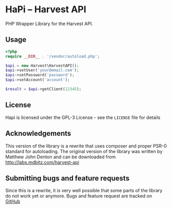 HaPi – Harvest API
==================

PHP Wrapper Library for the Harvest API.

Usage
-----

```php
<?php
require __DIR__ . '/vendor/autoload.php';

$api = new Harvest\HarvestAPI();
$api->setUser('your@email.com');
$api->setPassword('password');
$api->setAccount('account');

$result = $api->getClient(12345);
```

License
-------

Hapi is licensed under the GPL-3 License - see the `LICENSE` file for details

Acknowledgements
----------------

This version of the library is a rewrite that uses composer and proper PSR-0 standard
for autoloading. The original version of the library was written by Matthew John Denton
and can be downloaded from http://labs.mdbitz.com/harvest-api

Submitting bugs and feature requests
------------------------------------

Since this is a rewrite, it is very well possible that some parts of the library
do not work yet or anymore. Bugs and feature request are tracked on [GitHub](https://github.com/gridonic/hapi/issues)
